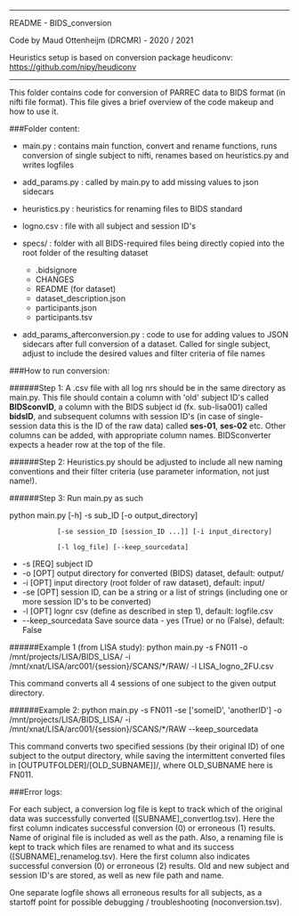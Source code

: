 ------------------------

README - BIDS_conversion

Code by Maud Ottenheijm (DRCMR) - 2020 / 2021

Heuristics setup is based on conversion package heudiconv: https://github.com/nipy/heudiconv

------------------------

This folder contains code for conversion of PARREC data to BIDS format (in nifti file format).
This file gives a brief overview of the code makeup and how to use it.


###Folder content:

- main.py			: contains main function, convert and rename functions, runs conversion of single subject to nifti, renames based on heuristics.py and writes logfiles
- add_params.py		: called by main.py to add missing values to json sidecars
- heuristics.py		: heuristics for renaming files to BIDS standard
- logno.csv			: file with all subject and session ID's

- specs/			: folder with all BIDS-required files being directly copied into the root folder of the resulting dataset
	- .bidsignore
	- CHANGES
	- README (for dataset)
	- dataset_description.json
	- participants.json
	- participants.tsv

- add_params_afterconversion.py	: code to use for adding values to JSON sidecars after full conversion of a dataset. Called for single subject, adjust to include the desired values and filter criteria of file names



###How to run conversion:


######Step 1: 
A .csv file with all log nrs should be in the same directory as main.py. This file should contain a column with 'old' subject ID's called **BIDSconvID**, a column with the BIDS subject id (fx. sub-lisa001) called **bidsID**, and subsequent columns with session ID's (in case of single-session data this is the ID of the raw data) called **ses-01**, **ses-02** etc. Other columns can be added, with appropriate column names. BIDSconverter expects a header row at the top of the file.


######Step 2: 
Heuristics.py should be adjusted to include all new naming conventions and their filter criteria (use parameter information, not just name!).


######Step 3: 
Run main.py as such

python main.py [-h] -s sub_ID [-o output_directory]

				[-se session_ID [session_ID ...]] [-i input_directory]

				[-l log_file] [--keep_sourcedata]

- -s	[REQ]	subject ID
- -o	[OPT]	output directory for converted (BIDS) dataset, default: output/
- -i	[OPT]	input directory (root folder of raw dataset), default: input/
- -se	[OPT]	session ID, can be a string or a list of strings (including one or more session ID's to be converted)
- -l	[OPT]	lognr csv (define as described in step 1), default: logfile.csv
- --keep_sourcedata     Save source data - yes (True) or no (False), default: False


######Example 1 (from LISA study):
python main.py -s FN011 -o /mnt/projects/LISA/BIDS_LISA/ -i /mnt/xnat/LISA/arc001/{session}/SCANS/*/RAW/ -l LISA_logno_2FU.csv

This command converts all 4 sessions of one subject to the given output directory.

######Example 2:
python main.py -s FN011 -se ['someID', 'anotherID'] -o /mnt/projects/LISA/BIDS_LISA/ -i /mnt/xnat/LISA/arc001/{session}/SCANS/*/RAW --keep_sourcedata

This command converts two specified sessions (by their original ID) of one subject to the output directory, while saving the intermittent converted files in [OUTPUTFOLDER]/[OLD_SUBNAME]]/, where OLD_SUBNAME here is FN011.



###Error logs:

For each subject, a conversion log file is kept to track which of the original data was successfully converted ([SUBNAME]_convertlog.tsv). Here the first column indicates successful conversion (0) or erroneous (1) results. Name of original file is included as well as the path.
Also, a renaming file is kept to track which files are renamed to what and its success ([SUBNAME]_renamelog.tsv). Here the first column also indicates successful conversion (0) or erroneous (2) results. Old and new subject and session ID's are stored, as well as new file path and name.

One separate logfile shows all erroneous results for all subjects, as a startoff point for possible debugging / troubleshooting (noconversion.tsv).

